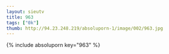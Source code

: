```yaml
--- 
layout: sieutv
title: 963
tags: ["0k"]
thumb: http://94.23.248.219/absoluporn-1/image/002/963.jpg
---
```

{% include absoluporn key="963" %} 
